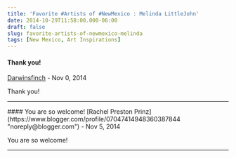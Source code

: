 ```yaml
---
title: 'Favorite #Artists of #NewMexico : Melinda LittleJohn'
date: 2014-10-29T11:58:00.000-06:00
draft: false
slug: favorite-artists-of-newmexico-melinda
tags: [New Mexico, Art Inspirations]
---
```


#### Thank you!
[Darwinsfinch](https://www.blogger.com/profile/13188769376974837192 "noreply@blogger.com") - <time datetime="2014-11-09T01:46:00.375-07:00">Nov 0, 2014</time>

Thank you!
<hr />
#### You are so welcome!
[Rachel Preston Prinz](https://www.blogger.com/profile/07047414948360387844 "noreply@blogger.com") - <time datetime="2014-11-14T11:02:49.778-07:00">Nov 5, 2014</time>

You are so welcome!
<hr />
